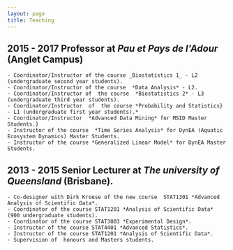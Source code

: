 ```yaml
---
layout: page
title: Teaching
---
```


## 2015 - 2017 **Professor** at *Pau et Pays de l'Adour* (Anglet Campus)
    - Coordinator/Instructor of the course _Biostatistics 1_ - L2 (undergraduate second year students).
    - Coordinator/Instructor of the course  *Data Analysis* - L2. 
    - Coordinator/Instructor of  the course  *Biostatistics 2* - L3 (undergraduate third year students). 
    - Coordinator/Instructor  of  the course *Probability and Statistics} - L1 (undergraduate first year students).*
    - Coordinator/Instructor  *Advanced Data Mining* for MSID Master Students.}
    - Instructor of the course  *Time Series Analysis* for DynEA (Aquatic Ecosystem Dynamics) Master Students.
    - Instructor of the course *Generalized Linear Model* for DynEA Master Students.


## 2013 - 2015 **Senior Lecturer** at *The university of Queensland* (Brisbane). 
    - Co-designer with Dirk Kroese of the new course  STAT1301 *Advanced Analysis of Scientific Data*.
    - Coordinator of the course STAT1201 *Analysis of Scientific Data* (900 undergraduate students).
    - Coordinator of the course STAT3003 *Experimental Design*.
    - Instructor of the course STAT4401 *Advanced Statistics*.
    - Instructor of the course STAT1201 *Analysis of Scientific Data*.
    - Supervision of  honours and Masters students.

